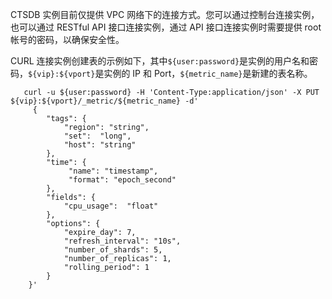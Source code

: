 CTSDB 实例目前仅提供 VPC 网络下的连接方式。您可以通过控制台连接实例，也可以通过 RESTful API 接口连接实例，通过 API 接口连接实例时需要提供 root 帐号的密码，以确保安全性。

CURL 连接实例创建表的示例如下，其中`${user:password}`是实例的用户名和密码，`${vip}:${vport}`是实例的 IP 和 Port，`${metric_name}`是新建的表名称。

```
   curl -u ${user:password} -H 'Content-Type:application/json' -X PUT ${vip}:${vport}/_metric/${metric_name} -d'
	 { 
	    "tags": {
	        "region": "string",
	        "set":  "long",
	        "host": "string"
	    },
	    "time": {
	         "name": "timestamp",
	         "format": "epoch_second"
	    },
	    "fields": {
	        "cpu_usage":  "float"
	    },
	    "options": {
	        "expire_day": 7,
	        "refresh_interval": "10s",
	        "number_of_shards": 5,
	        "number_of_replicas": 1,
	        "rolling_period": 1
	    }
	}'
```
 
